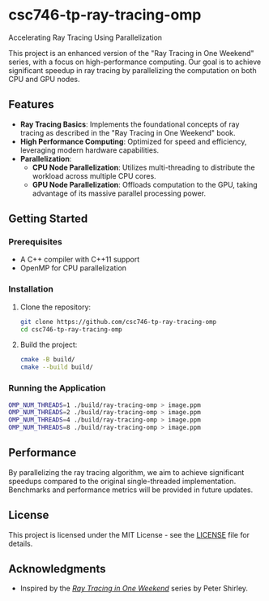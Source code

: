 # csc746-tp-ray-tracing-omp
Accelerating Ray Tracing Using Parallelization

This project is an enhanced version of the "Ray Tracing in One Weekend" series, with a focus on high-performance computing. Our goal is to achieve significant speedup in ray tracing by parallelizing the computation on both CPU and GPU nodes.

## Features

- **Ray Tracing Basics**: Implements the foundational concepts of ray tracing as described in the "Ray Tracing in One Weekend" book.
- **High Performance Computing**: Optimized for speed and efficiency, leveraging modern hardware capabilities.
- **Parallelization**:
  - **CPU Node Parallelization**: Utilizes multi-threading to distribute the workload across multiple CPU cores.
  - **GPU Node Parallelization**: Offloads computation to the GPU, taking advantage of its massive parallel processing power.

## Getting Started

### Prerequisites

- A C++ compiler with C++11 support
- OpenMP for CPU parallelization

### Installation

1. Clone the repository:
   ```bash
   git clone https://github.com/csc746-tp-ray-tracing-omp
   cd csc746-tp-ray-tracing-omp
   ```

2. Build the project:
   ```bash
   cmake -B build/
   cmake --build build/
   ```

### Running the Application
  ```bash
  OMP_NUM_THREADS=1 ./build/ray-tracing-omp > image.ppm
  OMP_NUM_THREADS=2 ./build/ray-tracing-omp > image.ppm
  OMP_NUM_THREADS=4 ./build/ray-tracing-omp > image.ppm
  OMP_NUM_THREADS=8 ./build/ray-tracing-omp > image.ppm
  ```

## Performance

By parallelizing the ray tracing algorithm, we aim to achieve significant speedups compared to the original single-threaded implementation. Benchmarks and performance metrics will be provided in future updates.

## License

This project is licensed under the MIT License - see the [LICENSE](LICENSE) file for details.

## Acknowledgments

- Inspired by the [_Ray Tracing in One Weekend_](https://raytracing.github.io/books/RayTracingInOneWeekend.html) series by Peter Shirley.
